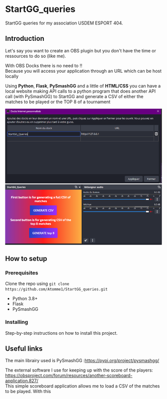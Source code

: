 # StartGG_queries
StartGG queries for my association USDEM ESPORT 404.

## Introduction

Let's say you want to create an OBS plugin but you don't have
the time or ressources to do so (like me).

With OBS Docks there is no need to !!\
Because you will access your application through an URL which can be host locally

Using <b>Python</b>, <b>Flask</b>, <b>PySmashGG</b> and a little of <b>HTML/CSS</b> you can have a local website 
making API calls to a python program that does another API call (with PySmashGG) to 
StartGG and generate a CSV of either the matches to be played or the TOP 8 of a tournament

![Screenshot](image_for_readMe/overview1.png)
![Screenshot](image_for_readMe/overview2.png)

## How to setup

### Prerequisites

Clone the repo using ```git clone https://github.com/Atomme1/StartGG_queries.git```
- Python 3.8+
- Flask
- PySmashGG

### Installing
Step-by-step instructions on how to install this project.

## Useful links

The main librairy used is PySmashGG :https://pypi.org/project/pysmashgg/

The external software I use for keeping up with the score of the players: 
https://obsproject.com/forum/resources/another-scoreboard-application.827/ \
This simple scoreboard application allows me to load a CSV of the matches to be played.
With this 